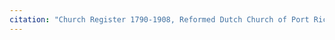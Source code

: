 ```yaml
---
citation: "Church Register 1790-1908, Reformed Dutch Church of Port Richmond, p16. Digitally photographed by Kathleen Langdon and used with permission via personal correspondence 13 Feb 2023."
---
```



